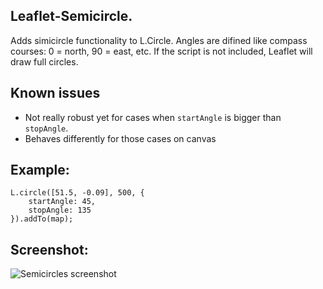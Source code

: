 Leaflet-Semicircle.
-------------------

Adds simicircle functionality to L.Circle. Angles are difined like compass courses: 0 = north, 90 = east, etc. If the script is not included, Leaflet will draw full circles.

## Known issues
 - Not really robust yet for cases when `startAngle` is bigger than `stopAngle`.
 - Behaves differently for those cases on canvas


## Example:

```
L.circle([51.5, -0.09], 500, {
	startAngle: 45,
	stopAngle: 135
}).addTo(map);
```


## Screenshot:
![Semicircles screenshot](https://raw.github.com/jieter/Leaflet-semicircle/master/screenshot.png)